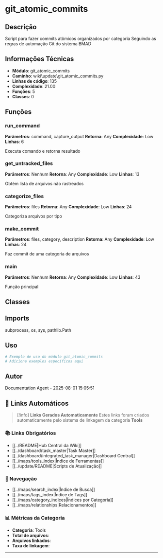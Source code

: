 # git_atomic_commits

## Descrição

Script para fazer commits atômicos organizados por categoria
Seguindo as regras de automação Git do sistema BMAD

## Informações Técnicas

- **Módulo**: git_atomic_commits
- **Caminho**: wiki\update\git_atomic_commits.py
- **Linhas de código**: 135
- **Complexidade**: 21.00
- **Funções**: 5
- **Classes**: 0

## Funções

### run_command

**Parâmetros**: command, capture_output
**Retorna**: Any
**Complexidade**: Low
**Linhas**: 6

Executa comando e retorna resultado

### get_untracked_files

**Parâmetros**: Nenhum
**Retorna**: Any
**Complexidade**: Low
**Linhas**: 13

Obtém lista de arquivos não rastreados

### categorize_files

**Parâmetros**: files
**Retorna**: Any
**Complexidade**: Low
**Linhas**: 24

Categoriza arquivos por tipo

### make_commit

**Parâmetros**: files, category, description
**Retorna**: Any
**Complexidade**: Low
**Linhas**: 24

Faz commit de uma categoria de arquivos

### main

**Parâmetros**: Nenhum
**Retorna**: Any
**Complexidade**: Low
**Linhas**: 43

Função principal

## Classes

## Imports

subprocess, os, sys, pathlib.Path

## Uso

```python
# Exemplo de uso do módulo git_atomic_commits
# Adicione exemplos específicos aqui
```

## Autor

Documentation Agent - 2025-08-01 15:05:51

## 🔗 **Links Automáticos**

> [!info] **Links Gerados Automaticamente**
> Estes links foram criados automaticamente pelo sistema de linkagem da categoria **Tools**

### **📚 Links Obrigatórios**
- [[../README|Hub Central da Wiki]]
- [[../dashboard/task_master|Task Master]]
- [[../dashboard/integrated_task_manager|Dashboard Central]]
- [[../maps/tools_index|Índice de Ferramentas]]
- [[../update/README|Scripts de Atualização]]

### **🧭 Navegação**
- [[../maps/search_index|Índice de Busca]]
- [[../maps/tags_index|Índice de Tags]]
- [[../maps/category_indices|Índices por Categoria]]
- [[../maps/relationships|Relacionamentos]]

### **📊 Métricas da Categoria**
- **Categoria**: Tools
- **Total de arquivos**: <!-- Contador automático -->
- **Arquivos linkados**: <!-- Contador automático -->
- **Taxa de linkagem**: <!-- Percentual automático -->

---

